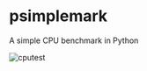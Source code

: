 # psimplemark
A simple CPU benchmark in Python

![cputest](https://github.com/user-attachments/assets/2a53fac0-4701-41e5-8699-2f1ed8d41832)
